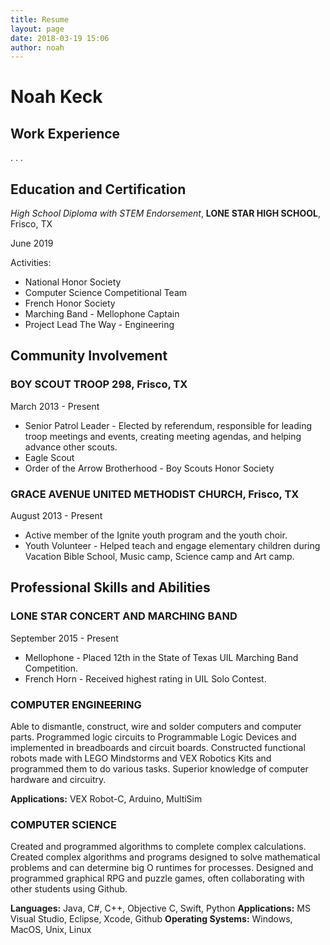 ```yaml
---
title: Resume
layout: page
date: 2018-03-19 15:06
author: noah
---
```


# Noah Keck

## Work Experience
. . .

## Education and Certification
_High School Diploma with STEM Endorsement_, **LONE STAR HIGH SCHOOL**, Frisco, TX

June 2019

Activities:
* National Honor Society
* Computer Science Competitional Team
* French Honor Society
* Marching Band - Mellophone Captain
* Project Lead The Way - Engineering

## Community Involvement
### BOY SCOUT TROOP 298, Frisco, TX
March 2013 - Present
* Senior Patrol Leader - Elected by referendum, responsible for leading troop meetings and events, creating meeting agendas, and helping  advance other scouts.
* Eagle Scout
* Order of the Arrow Brotherhood - Boy Scouts Honor Society

### GRACE AVENUE UNITED METHODIST CHURCH, Frisco, TX
August 2013 - Present
* Active member of the Ignite youth program and the youth choir.
* Youth Volunteer - Helped teach and engage elementary children during Vacation Bible School, Music camp, Science camp and Art camp.

## Professional Skills and Abilities
### LONE STAR CONCERT AND MARCHING BAND
September 2015 - Present
* Mellophone - Placed 12th in the State of Texas UIL Marching Band Competition.
* French Horn - Received highest rating in UIL Solo Contest.

### COMPUTER ENGINEERING
Able to dismantle, construct, wire and solder computers and computer parts. Programmed logic circuits to Programmable Logic Devices and implemented in breadboards and circuit boards. Constructed functional robots made with LEGO Mindstorms and VEX Robotics Kits and programmed them to do various tasks. Superior knowledge of computer hardware and circuitry.

**Applications:** VEX Robot-C, Arduino, MultiSim

### COMPUTER SCIENCE
Created and programmed algorithms to complete complex calculations. Created complex algorithms and programs designed to solve mathematical problems and can determine big O runtimes for processes. Designed and programmed graphical RPG and puzzle games, often collaborating with other students using Github.

**Languages:** Java, C#, C++, Objective C, Swift, Python
**Applications:** MS Visual Studio, Eclipse, Xcode, Github
**Operating Systems:** Windows, MacOS, Unix, Linux
